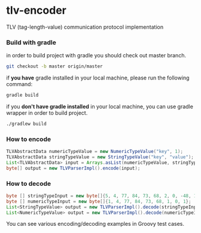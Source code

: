 
# tlv-encoder
 TLV (tag-length-value) communication protocol implementation


### Build with gradle

in order to build project with gradle you should check out master branch.

```bash
git checkout -b master origin/master
```

if **you have** gradle installed in your local machine, please run the following command:

```bash
gradle build
```



if you **don't have gradle installed** in your local machine, you can use gradle wrapper in order to build project.

```bash
./gradlew build
```







### How to encode 
```java
TLVAbstractData numericTypeValue = new NumericTypeValue("key", 1);
TLVAbstractData stringTypeValue = new StringTypeValue("key", "value");
List<TLVAbstractData> input = Arrays.asList(numericTypeValue, stringTypeValue);
byte[] output = new TLVParserImpl().encode(input);
```

### How to decode
```java
byte [] stringTypeInput = new byte[]{5, 4, 77, 84, 73, 68, 2, 0, -48, 16};
byte [] numericTypeInput = new byte[]{1, 4, 77, 84, 73, 68, 1, 0, 1};
List<StringTypeValue> output = new TLVParserImpl().decode(stringTypeInput);
List<NumericTypeValue> output = new TLVParserImpl().decode(numericTypeInput);
```

You can see various encoding/decoding examples in Groovy test cases.
